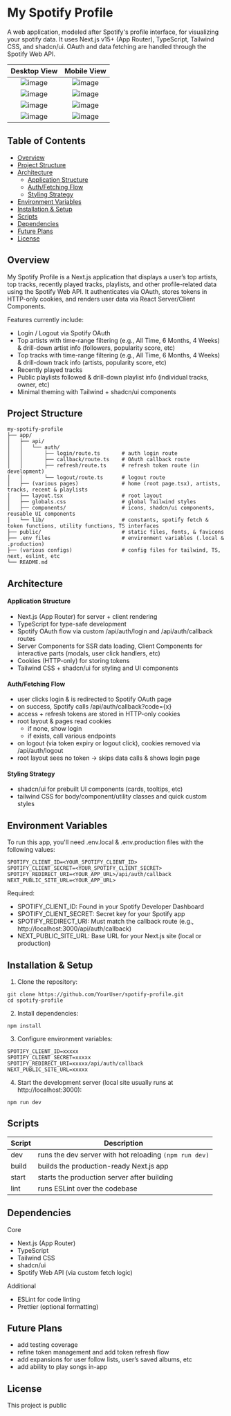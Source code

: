 # My Spotify Profile

A web application, modeled after Spotify's profile interface, for visualizing your spotify data. It uses Next.js v15+ (App Router), TypeScript, Tailwind CSS, and shadcn/ui. OAuth and data fetching are handled through the Spotify Web API.


Desktop View                                                                              | Mobile View
:----------------------------------------------------------------------------------------:|:-----------------------------------------------------------------------------------------:
![image](https://github.com/user-attachments/assets/d0c4714a-6d02-4407-9e1e-a60a1761d70c) | ![image](https://github.com/user-attachments/assets/45756e41-7d45-45e9-b299-09d28c42d87d)
![image](https://github.com/user-attachments/assets/cbf8bcb3-ac5f-4934-b33d-239bac8e0534) | ![image](https://github.com/user-attachments/assets/c2f91603-a823-4534-8fba-0849143dfcab)
![image](https://github.com/user-attachments/assets/12a2ddce-9f74-41b0-8a28-e8d505fb0dec) | ![image](https://github.com/user-attachments/assets/4248c4db-9f68-4850-960e-86d270aa8cc2)
![image](https://github.com/user-attachments/assets/addeb6dd-3c27-4e24-8b4f-0d1c88c6be2a) | ![image](https://github.com/user-attachments/assets/4067f4b1-9674-478a-93eb-583165fae3df)



## Table of Contents

-   [Overview](#overview)
-   [Project Structure](#project-structure)
-   [Architecture](#architecture)
    -   [Application Structure](#application-structure)
    -   [Auth/Fetching Flow](#authfetching-flow)
    -   [Styling Strategy](#styling-strategy)
-   [Environment Variables](#environment-variables)
-   [Installation & Setup](#installation--setup)
-   [Scripts](#scripts)
-   [Dependencies](#dependencies)
-   [Future Plans](#future-plans)
-   [License](#license)

## Overview

My Spotify Profile is a Next.js application that displays a user’s top artists, top tracks, recently played tracks, playlists, and other profile-related data using the Spotify Web API. It authenticates via OAuth, stores tokens in HTTP-only cookies, and renders user data via React Server/Client Components.

Features currently include:

-   Login / Logout via Spotify OAuth
-   Top artists with time-range filtering (e.g., All Time, 6 Months, 4 Weeks) & drill-down artist info (followers, popularity score, etc)
-   Top tracks with time-range filtering (e.g., All Time, 6 Months, 4 Weeks) & drill-down track info (artists, popularity score, etc)
-   Recently played tracks
-   Public playlists followed & drill-down playlist info (individual tracks, owner, etc)
-   Minimal theming with Tailwind + shadcn/ui components

## Project Structure

```
my-spotify-profile
├── app/
│   ├── api/
│   │   └── auth/
│   │       ├── login/route.ts       # auth login route
│   │       ├── callback/route.ts    # OAuth callback route
│   │       ├── refresh/route.ts     # refresh token route (in development)
│   │       └── logout/route.ts      # logout route
│   ├── (various pages)              # home (root page.tsx), artists, tracks, recent & playlists
│   ├── layout.tsx                   # root layout
│   ├── globals.css                  # global Tailwind styles
│   ├── components/                  # icons, shadcn/ui components, reusable UI components
│   └── lib/                         # constants, spotify fetch & token functions, utility functions, TS interfaces
├── public/                          # static files, fonts, & favicons
├── .env files                       # environment variables (.local & .production)
├── (various configs)                # config files for tailwind, TS, next, eslint, etc
└── README.md
```

## Architecture

#### Application Structure

-   Next.js (App Router) for server + client rendering
-   TypeScript for type-safe development
-   Spotify OAuth flow via custom /api/auth/login and /api/auth/callback routes
-   Server Components for SSR data loading, Client Components for interactive parts (modals, user click handlers, etc)
-   Cookies (HTTP-only) for storing tokens
-   Tailwind CSS + shadcn/ui for styling and UI components

#### Auth/Fetching Flow

-   user clicks login & is redirected to Spotify OAuth page
-   on success, Spotify calls /api/auth/callback?code={x}
-   access + refresh tokens are stored in HTTP-only cookies
-   root layout & pages read cookies
    -   if none, show login
    -   if exists, call various endpoints
-   on logout (via token expiry or logout click), cookies removed via /api/auth/logout
-   root layout sees no token → skips data calls & shows login page

#### Styling Strategy

-   shadcn/ui for prebuilt UI components (cards, tooltips, etc)
-   tailwind CSS for body/component/utility classes and quick custom styles

## Environment Variables

To run this app, you'll need .env.local & .env.production files with the following values:

```
SPOTIFY_CLIENT_ID=<YOUR_SPOTIFY_CLIENT_ID>
SPOTIFY_CLIENT_SECRET=<YOUR_SPOTIFY_CLIENT_SECRET>
SPOTIFY_REDIRECT_URI=<YOUR_APP_URL>/api/auth/callback
NEXT_PUBLIC_SITE_URL=<YOUR_APP_URL>
```

Required:

-   SPOTIFY_CLIENT_ID: Found in your Spotify Developer Dashboard
-   SPOTIFY_CLIENT_SECRET: Secret key for your Spotify app
-   SPOTIFY_REDIRECT_URI: Must match the callback route (e.g., http://localhost:3000/api/auth/callback)
-   NEXT_PUBLIC_SITE_URL: Base URL for your Next.js site (local or production)

## Installation & Setup

1. Clone the repository:

```
git clone https://github.com/YourUser/spotify-profile.git
cd spotify-profile
```

2. Install dependencies:

```
npm install
```

3. Configure environment variables:

```
SPOTIFY_CLIENT_ID=xxxxx
SPOTIFY_CLIENT_SECRET=xxxxx
SPOTIFY_REDIRECT_URI=xxxxx/api/auth/callback
NEXT_PUBLIC_SITE_URL=xxxxx
```

4. Start the development server (local site usually runs at http://localhost:3000):

```
npm run dev
```

## Scripts

| Script | Description                                            |
| ------ | ------------------------------------------------------ |
| dev    | runs the dev server with hot reloading `(npm run dev)` |
| build  | builds the production-ready Next.js app                |
| start  | starts the production server after building            |
| lint   | runs ESLint over the codebase                          |

## Dependencies

Core

-   Next.js (App Router)
-   TypeScript
-   Tailwind CSS
-   shadcn/ui
-   Spotify Web API (via custom fetch logic)

Additional

-   ESLint for code linting
-   Prettier (optional formatting)

## Future Plans

-   add testing coverage
-   refine token management and add token refresh flow
-   add expansions for user follow lists, user’s saved albums, etc
-   add ability to play songs in-app

## License

This project is public
